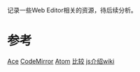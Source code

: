 记录一些Web Editor相关的资源，待后续分析。
<!-- more -->

# 参考
[Ace](https://ace.c9.io/)
[CodeMirror](http://codemirror.net/)
[Atom](https://atom.io/)
[比较](https://en.wikipedia.org/wiki/Comparison_of_JavaScript-based_source_code_editors)
[js介绍wiki](https://en.wikipedia.org/wiki/JavaScript#Development_tools)

